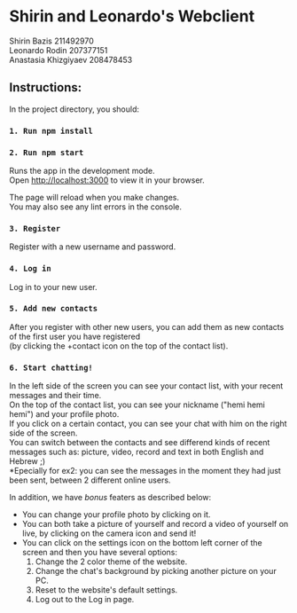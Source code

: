 # Shirin and Leonardo's Webclient
Shirin Bazis 211492970\
Leonardo Rodin 207377151\
Anastasia Khizgiyaev 208478453

## Instructions:

In the project directory, you should:

### `1. Run npm install`


### `2. Run npm start`

Runs the app in the development mode.\
Open [http://localhost:3000](http://localhost:3000) to view it in your browser.

The page will reload when you make changes.\
You may also see any lint errors in the console.


### `3. Register`

Register with a new username and password.

### `4. Log in`

Log in to your new user.

### `5. Add new contacts`

After you register with other new users, you can add them as new contacts of the first user you have registered\
(by clicking the +contact icon on the top of the contact list).

### `6. Start chatting!`

In the left side of the screen you can see your contact list, with your recent messages and their time.\
On the top of the contact list, you can see your nickname ("hemi hemi hemi") and your profile photo.\
If you click on a certain contact, you can see your chat with him on the right side of the screen.\
You can switch between the contacts and see differend kinds of recent messages such as: picture, video, record and text in both English and Hebrew ;)\
*Epecially for ex2: you can see the messages in the moment they had just been sent, between 2 different online users.

In addition, we have *bonus* featers as described below:
- You can change your profile photo by clicking on it.
- You can both take a picture of yourself and record a video of yourself on live, by clicking on the camera icon and send it!
- You can click on the settings icon on the bottom left corner of the screen and then you have several options:
   1. Change the 2 color theme of the website.
   2. Change the chat's background by picking another picture on your PC.
   3. Reset to the website's default settings.
   4. Log out to the Log in page.
 
 




